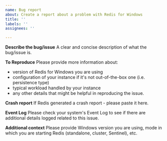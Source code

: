 ```yaml
---
name: Bug report
about: Create a report about a problem with Redis for Windows
title: ''
labels: ''
assignees: ''

---
```


**Describe the bug/issue**
A clear and concise description of what the bug/issue is.

**To Reproduce**
Please provide more information about:
- version of Redis for Windows you are using
- configuration of your instance if it's not out-of-the-box one (i.e. persistence type)
- typical workload handled by your instance
- any other details that might be helpful in reproducing the issue.

**Crash report**
If Redis generated a crash report - please paste it here.

**Event Log**
Please check your system's Event Log to see if there are additional details logged related to this issue.

**Additional context**
Please provide Windows version you are using, mode in which you are starting Redis (standalone, cluster, Sentinel), etc.
